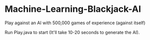 # Machine-Learning-Blackjack-AI
Play against an AI with 500,000 games of experience (against itself)

Run Play.java to start (It'll take 10-20 seconds to generate the AI).
